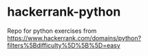 # hackerrank-python
Repo for python exercises from https://www.hackerrank.com/domains/python?filters%5Bdifficulty%5D%5B%5D=easy
